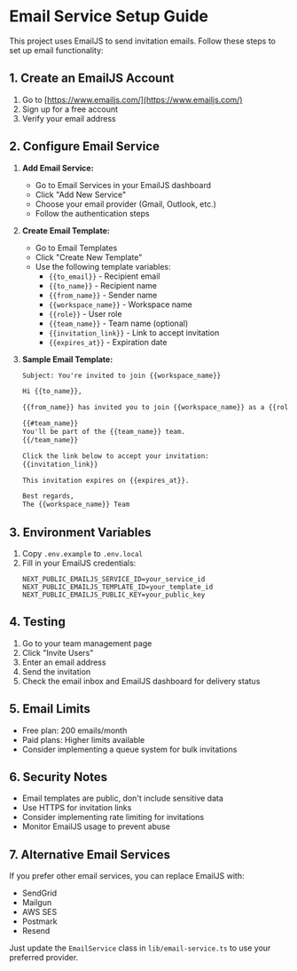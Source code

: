 # Email Service Setup Guide

This project uses EmailJS to send invitation emails. Follow these steps to set up email functionality:

## 1. Create an EmailJS Account

1. Go to [https://www.emailjs.com/](https://www.emailjs.com/)
2. Sign up for a free account
3. Verify your email address

## 2. Configure Email Service

1. **Add Email Service:**
   - Go to Email Services in your EmailJS dashboard
   - Click "Add New Service"
   - Choose your email provider (Gmail, Outlook, etc.)
   - Follow the authentication steps

2. **Create Email Template:**
   - Go to Email Templates
   - Click "Create New Template"
   - Use the following template variables:
     - `{{to_email}}` - Recipient email
     - `{{to_name}}` - Recipient name
     - `{{from_name}}` - Sender name
     - `{{workspace_name}}` - Workspace name
     - `{{role}}` - User role
     - `{{team_name}}` - Team name (optional)
     - `{{invitation_link}}` - Link to accept invitation
     - `{{expires_at}}` - Expiration date

3. **Sample Email Template:**
   ```html
   Subject: You're invited to join {{workspace_name}}

   Hi {{to_name}},

   {{from_name}} has invited you to join {{workspace_name}} as a {{role}}.
   
   {{#team_name}}
   You'll be part of the {{team_name}} team.
   {{/team_name}}

   Click the link below to accept your invitation:
   {{invitation_link}}

   This invitation expires on {{expires_at}}.

   Best regards,
   The {{workspace_name}} Team
   ```

## 3. Environment Variables

1. Copy `.env.example` to `.env.local`
2. Fill in your EmailJS credentials:
   ```env
   NEXT_PUBLIC_EMAILJS_SERVICE_ID=your_service_id
   NEXT_PUBLIC_EMAILJS_TEMPLATE_ID=your_template_id
   NEXT_PUBLIC_EMAILJS_PUBLIC_KEY=your_public_key
   ```

## 4. Testing

1. Go to your team management page
2. Click "Invite Users"
3. Enter an email address
4. Send the invitation
5. Check the email inbox and EmailJS dashboard for delivery status

## 5. Email Limits

- Free plan: 200 emails/month
- Paid plans: Higher limits available
- Consider implementing a queue system for bulk invitations

## 6. Security Notes

- Email templates are public, don't include sensitive data
- Use HTTPS for invitation links
- Consider implementing rate limiting for invitations
- Monitor EmailJS usage to prevent abuse

## 7. Alternative Email Services

If you prefer other email services, you can replace EmailJS with:
- SendGrid
- Mailgun
- AWS SES
- Postmark
- Resend

Just update the `EmailService` class in `lib/email-service.ts` to use your preferred provider.
